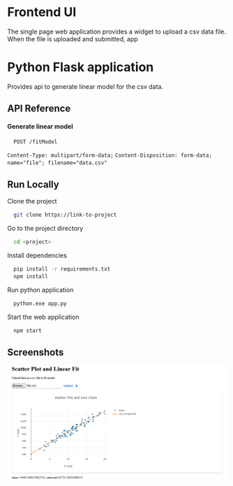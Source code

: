 
# Frontend UI

The single page web application provides a widget to upload a csv data file. When the file is uploaded and submitted, app 

# Python Flask application 

Provides api to generate linear model for the csv data.


## API Reference

#### Generate linear model

```http
  POST /fitModel
```
`Content-Type: multipart/form-data;`
`Content-Disposition: form-data; name="file"; filename="data.csv"`



## Run Locally

Clone the project

```bash
  git clone https://link-to-project
```

Go to the project directory

```bash
  cd <project>
```

Install dependencies

```bash
  pip install -r requirements.txt
  npm install
```

Run python application
```bash
  python.exe app.py
```

Start the web application

```bash
  npm start
```

## Screenshots

![App Screenshot](screenshot.png)

